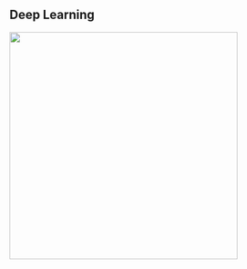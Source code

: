 ## Deep Learning
<img src="https://user-images.githubusercontent.com/93079397/150700447-a9cbac83-918b-4b23-b37d-c2c77123e078.jpeg" width="400"/>
